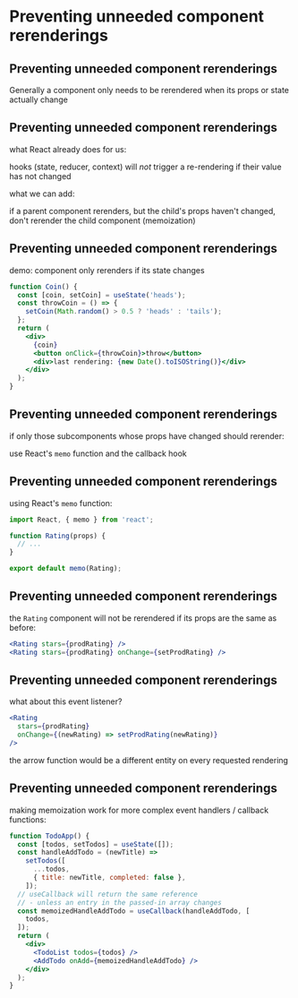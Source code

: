 # Preventing unneeded component rerenderings

## Preventing unneeded component rerenderings

Generally a component only needs to be rerendered when its props or state actually change

## Preventing unneeded component rerenderings

what React already does for us:

hooks (state, reducer, context) will _not_ trigger a re-rendering if their value has not changed

what we can add:

if a parent component rerenders, but the child's props haven't changed, don't rerender the child component (memoization)

## Preventing unneeded component rerenderings

demo: component only rerenders if its state changes

```jsx
function Coin() {
  const [coin, setCoin] = useState('heads');
  const throwCoin = () => {
    setCoin(Math.random() > 0.5 ? 'heads' : 'tails');
  };
  return (
    <div>
      {coin}
      <button onClick={throwCoin}>throw</button>
      <div>last rendering: {new Date().toISOString()}</div>
    </div>
  );
}
```

## Preventing unneeded component rerenderings

if only those subcomponents whose props have changed should rerender:

use React's `memo` function and the callback hook

## Preventing unneeded component rerenderings

using React's `memo` function:

```jsx
import React, { memo } from 'react';

function Rating(props) {
  // ...
}

export default memo(Rating);
```

## Preventing unneeded component rerenderings

the `Rating` component will not be rerendered if its props are the same as before:

```jsx
<Rating stars={prodRating} />
<Rating stars={prodRating} onChange={setProdRating} />
```

## Preventing unneeded component rerenderings

what about this event listener?

```jsx
<Rating
  stars={prodRating}
  onChange={(newRating) => setProdRating(newRating)}
/>
```

the arrow function would be a different entity on every requested rendering

## Preventing unneeded component rerenderings

making memoization work for more complex event handlers / callback functions:

```jsx
function TodoApp() {
  const [todos, setTodos] = useState([]);
  const handleAddTodo = (newTitle) =>
    setTodos([
      ...todos,
      { title: newTitle, completed: false },
    ]);
  // useCallback will return the same reference
  // - unless an entry in the passed-in array changes
  const memoizedHandleAddTodo = useCallback(handleAddTodo, [
    todos,
  ]);
  return (
    <div>
      <TodoList todos={todos} />
      <AddTodo onAdd={memoizedHandleAddTodo} />
    </div>
  );
}
```
